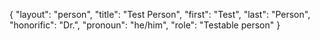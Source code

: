 {
  "layout": "person",
  "title": "Test Person",
  "first": "Test",
  "last": "Person",
  "honorific": "Dr.",
  "pronoun": "he/him",
  "role": "Testable person"
}